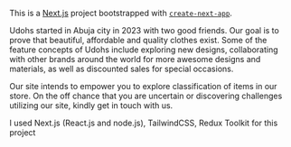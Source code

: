 This is a [Next.js](https://nextjs.org/) project bootstrapped with [`create-next-app`](https://github.com/vercel/next.js/tree/canary/packages/create-next-app).

Udohs started in Abuja city in 2023 with two good friends. Our goal is to prove that beautiful, affordable and quality clothes exist. Some of the feature concepts of Udohs include exploring new designs, collaborating with other brands around the world for more awesome designs and materials, as well as discounted sales for special occasions.

Our site intends to empower you to explore classification of items in our store. On the off chance that you are uncertain or discovering challenges utilizing our site, kindly get in touch with us.

I used Next.js (React.js and node.js), TailwindCSS, Redux Toolkit for this project

